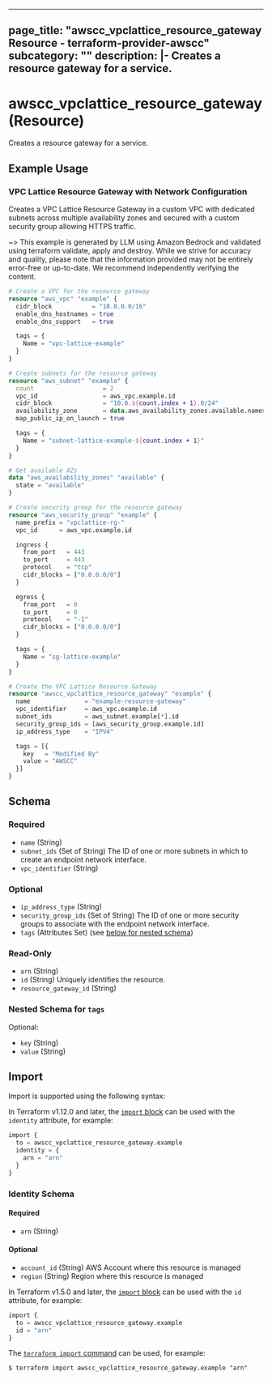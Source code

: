 
---
page_title: "awscc_vpclattice_resource_gateway Resource - terraform-provider-awscc"
subcategory: ""
description: |-
  Creates a resource gateway for a service.
---

# awscc_vpclattice_resource_gateway (Resource)

Creates a resource gateway for a service.

## Example Usage

### VPC Lattice Resource Gateway with Network Configuration

Creates a VPC Lattice Resource Gateway in a custom VPC with dedicated subnets across multiple availability zones and secured with a custom security group allowing HTTPS traffic.

~> This example is generated by LLM using Amazon Bedrock and validated using terraform validate, apply and destroy. While we strive for accuracy and quality, please note that the information provided may not be entirely error-free or up-to-date. We recommend independently verifying the content.

```terraform
# Create a VPC for the resource gateway
resource "aws_vpc" "example" {
  cidr_block           = "10.0.0.0/16"
  enable_dns_hostnames = true
  enable_dns_support   = true

  tags = {
    Name = "vpc-lattice-example"
  }
}

# Create subnets for the resource gateway
resource "aws_subnet" "example" {
  count                   = 2
  vpc_id                  = aws_vpc.example.id
  cidr_block              = "10.0.${count.index + 1}.0/24"
  availability_zone       = data.aws_availability_zones.available.names[count.index]
  map_public_ip_on_launch = true

  tags = {
    Name = "subnet-lattice-example-${count.index + 1}"
  }
}

# Get available AZs
data "aws_availability_zones" "available" {
  state = "available"
}

# Create security group for the resource gateway
resource "aws_security_group" "example" {
  name_prefix = "vpclattice-rg-"
  vpc_id      = aws_vpc.example.id

  ingress {
    from_port   = 443
    to_port     = 443
    protocol    = "tcp"
    cidr_blocks = ["0.0.0.0/0"]
  }

  egress {
    from_port   = 0
    to_port     = 0
    protocol    = "-1"
    cidr_blocks = ["0.0.0.0/0"]
  }

  tags = {
    Name = "sg-lattice-example"
  }
}

# Create the VPC Lattice Resource Gateway
resource "awscc_vpclattice_resource_gateway" "example" {
  name               = "example-resource-gateway"
  vpc_identifier     = aws_vpc.example.id
  subnet_ids         = aws_subnet.example[*].id
  security_group_ids = [aws_security_group.example.id]
  ip_address_type    = "IPV4"

  tags = [{
    key   = "Modified By"
    value = "AWSCC"
  }]
}
```

<!-- schema generated by tfplugindocs -->
## Schema

### Required

- `name` (String)
- `subnet_ids` (Set of String) The ID of one or more subnets in which to create an endpoint network interface.
- `vpc_identifier` (String)

### Optional

- `ip_address_type` (String)
- `security_group_ids` (Set of String) The ID of one or more security groups to associate with the endpoint network interface.
- `tags` (Attributes Set) (see [below for nested schema](#nestedatt--tags))

### Read-Only

- `arn` (String)
- `id` (String) Uniquely identifies the resource.
- `resource_gateway_id` (String)

<a id="nestedatt--tags"></a>
### Nested Schema for `tags`

Optional:

- `key` (String)
- `value` (String)

## Import

Import is supported using the following syntax:

In Terraform v1.12.0 and later, the [`import` block](https://developer.hashicorp.com/terraform/language/import) can be used with the `identity` attribute, for example:

```terraform
import {
  to = awscc_vpclattice_resource_gateway.example
  identity = {
    arn = "arn"
  }
}
```

<!-- schema generated by tfplugindocs -->
### Identity Schema

#### Required

- `arn` (String)

#### Optional

- `account_id` (String) AWS Account where this resource is managed
- `region` (String) Region where this resource is managed

In Terraform v1.5.0 and later, the [`import` block](https://developer.hashicorp.com/terraform/language/import) can be used with the `id` attribute, for example:

```terraform
import {
  to = awscc_vpclattice_resource_gateway.example
  id = "arn"
}
```

The [`terraform import` command](https://developer.hashicorp.com/terraform/cli/commands/import) can be used, for example:

```shell
$ terraform import awscc_vpclattice_resource_gateway.example "arn"
```
